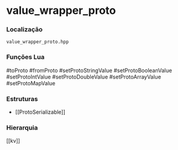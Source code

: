 # value_wrapper_proto

### Localização
`value_wrapper_proto.hpp`

### Funções Lua
#toProto
#fromProto
#setProtoStringValue
#setProtoBooleanValue
#setProtoIntValue
#setProtoDoubleValue
#setProtoArrayValue
#setProtoMapValue

### Estruturas
- [[ProtoSerializable]]

### Hierarquia
[[kv]]
